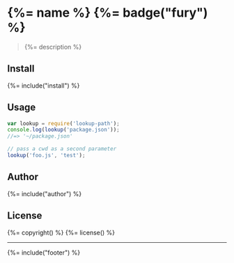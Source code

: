 # {%= name %} {%= badge("fury") %}

> {%= description %}

## Install
{%= include("install") %}

## Usage

```js
var lookup = require('lookup-path');
console.log(lookup('package.json'));
//=> '~/package.json'

// pass a cwd as a second parameter
lookup('foo.js', 'test');
```

## Author
{%= include("author") %}

## License
{%= copyright() %}
{%= license() %}

***

{%= include("footer") %}